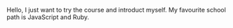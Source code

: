 Hello, I just want to try the course and introduct myself.
My favourite school path is JavaScript and Ruby.
